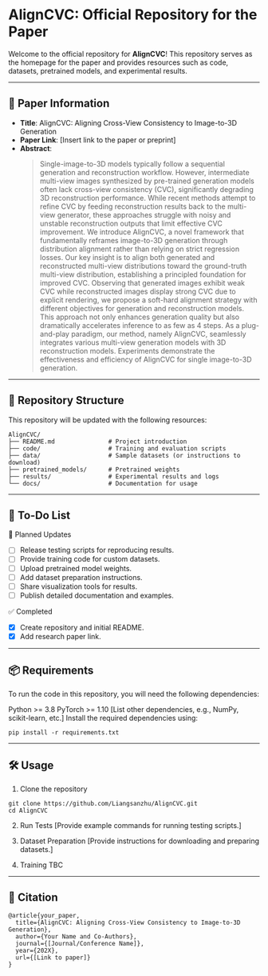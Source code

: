 # AlignCVC: Official Repository for the Paper

Welcome to the official repository for **AlignCVC**! This repository serves as the homepage for the paper and provides resources such as code, datasets, pretrained models, and experimental results.

---

## 📄 Paper Information

- **Title**: AlignCVC: Aligning Cross-View Consistency to Image-to-3D Generation
- **Paper Link**: [Insert link to the paper or preprint]  
- **Abstract**:  
  > Single-image-to-3D models typically follow a sequential generation and reconstruction workflow. However, intermediate multi-view images synthesized by pre-trained generation models often lack cross-view consistency (CVC), significantly degrading 3D reconstruction performance. While recent methods attempt to refine CVC by feeding reconstruction results back to the multi-view generator, these approaches struggle with noisy and unstable reconstruction outputs that limit effective CVC improvement.
We introduce AlignCVC, a novel framework that fundamentally reframes image-to-3D generation through distribution alignment rather than relying on strict regression losses. Our key insight is to align both generated and reconstructed multi-view distributions toward the ground-truth multi-view distribution, establishing a principled foundation for improved CVC. Observing that generated images exhibit weak CVC while reconstructed images display strong CVC due to explicit rendering, we propose a soft-hard alignment strategy with different objectives for generation and reconstruction models. This approach not only enhances generation quality but also dramatically accelerates inference to as few as 4 steps.
As a plug-and-play paradigm, our method, namely AlignCVC, seamlessly integrates various multi-view generation models with 3D reconstruction models. Experiments demonstrate the effectiveness and efficiency of AlignCVC for single image-to-3D generation.

---

## 📂 Repository Structure

This repository will be updated with the following resources:

```plaintext
AlignCVC/
├── README.md               # Project introduction
├── code/                   # Training and evaluation scripts
├── data/                   # Sample datasets (or instructions to download)
├── pretrained_models/      # Pretrained weights
├── results/                # Experimental results and logs
└── docs/                   # Documentation for usage
```
---
## 🚀 To-Do List
🔧 Planned Updates
- [ ] Release testing scripts for reproducing results.
- [ ] Provide training code for custom datasets.
- [ ] Upload pretrained model weights.
- [ ] Add dataset preparation instructions.
- [ ] Share visualization tools for results.
- [ ] Publish detailed documentation and examples.

✅ Completed
- [x] Create repository and initial README.
- [x] Add research paper link.

---
## 📦 Requirements
To run the code in this repository, you will need the following dependencies:

Python >= 3.8
PyTorch >= 1.10
[List other dependencies, e.g., NumPy, scikit-learn, etc.]
Install the required dependencies using:
```plaintext
pip install -r requirements.txt
```
---
## 🛠️ Usage
1. Clone the repository
```plaintext
git clone https://github.com/Liangsanzhu/AlignCVC.git
cd AlignCVC
```

2. Run Tests
[Provide example commands for running testing scripts.]


3. Dataset Preparation
[Provide instructions for downloading and preparing datasets.]


4. Training
TBC



---
## 📝 Citation
```plaintext
@article{your_paper,
  title={AlignCVC: Aligning Cross-View Consistency to Image-to-3D Generation},
  author={Your Name and Co-Authors},
  journal={[Journal/Conference Name]},
  year={202X},
  url={[Link to paper]}
}
```
